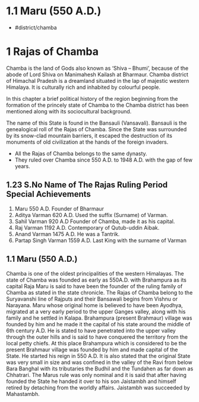 # 1.1 Maru (550 A.D.)
* #district/chamba
# 1 Rajas of Chamba
Chamba is the land of Gods also known as ‘Shiva – Bhumi’, because of the abode of Lord Shiva on Manimahesh Kailash at Bharmaur. Chamba district of Himachal Pradesh is a dreamland situated in the lap of majestic western Himalaya. It is culturally rich and inhabited by colourful people.

In this chapter a brief political history of the region beginning from the formation of the princely state of Chamba to the Chamba district has been mentioned along with its sociocultural background.

The name of this State is found in the Bansauli (Vansavali). Bansauli is the genealogical roll of the Rajas of Chamba. Since the State was surrounded by its snow-clad mountain barriers, it escaped the destruction of its monuments of old civilization at the hands of the foreign invaders.
* All the Rajas of Chamba belongs to the same dynasty.
* They ruled over Chamba since 550 A.D. to 1948 A.D. with the gap of few years.

## 1.23 S.No	Name of The Rajas	Ruling Period	Special Achievements
1.	Maru	550 A.D.	Founder of Bharmaur
2.	Aditya Varman	620 A.D.	Used the suffix (Surname) of Varman.
3.	Sahil Varman	920 A.D	Founder of Chamba, made it as his capital.
4.	Raj Varman	1192 A.D.	Contemporary of Qutub-uddin Aibak.
5.	Anand Varman	1475 A.D.	He was a Tantrik.
6.	Partap Singh Varman	1559 A.D.	Last King with the surname of Varman

## 1.1 Maru (550 A.D.)
Chamba is one of the oldest principalities of the western Himalayas.
The state of Chamba was founded as early as 550A.D. with Brahampura as its capital Raja Maru is said to have been the founder of the ruling family of Chamba as stated in the state chronicle.
The Rajas of Chamba belong to the Suryavanshi line of Rajputs and their Bansawali begins from Vishnu or Narayana.
Maru whose original home is believed to have been Ayodhya, migrated at a very early period to the upper Ganges valley, along with his family and he settled in Kalapa.
Brahampura (present Brahmaur) village was founded by him and he made it the capital of his state around the middle of 6th century A.D.
He is stated to have penetrated into the upper valley through the outer hills and is said
to have conquered the territory from the local petty chiefs. At this place Brahampura which is
considered to be the present Brahmaur village was founded by him and made capital of the
State.
He started his reign in 550 A.D.
It is also stated that the original State was very small in size and was confined in the valley of the Ravi from below Bara Banghal with its tributaries the Budhil and the Tundahen as far down as Chhatrari.
The Marus rule was only nominal and it is said that after having founded the State he
handed it over to his son Jaistambh and himself retired by detaching from the worldly affairs.
Jaistambh was succeeded by Mahastambh.